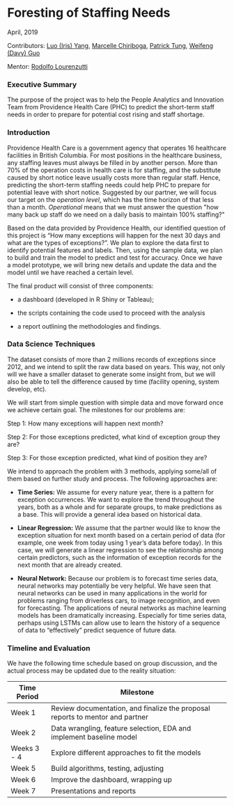 # Foresting of Staffing Needs


April, 2019                               


Contributors: [Luo (Iris) Yang](https://github.com/lyiris22), [Marcelle Chiriboga](https://github.com/mchiriboga), [Patrick Tung](https://github.com/tungpatrick), [Weifeng (Davy) Guo](https://github.com/DavyGuo)

Mentor: [Rodolfo Lourenzutti](https://github.com/Lourenzutti)


### Executive Summary

The purpose of the project was to help the People Analytics and Innovation Team from Providence Health Care (PHC) to predict the short-term staff needs in order to prepare for potential cost rising and staff shortage.


### Introduction

Providence Health Care is a government agency that operates 16 healthcare facilities in British Columbia. For most positions in the healthcare business, any staffing leaves must always be filled in by another person. More than 70% of the operation costs in health care is for staffing, and the substitute caused by short notice leave usually costs more than regular staff. Hence, predicting the short-term staffing needs could help PHC to prepare for potential leave with short notice. Suggested by our partner, we will focus our target on the *operation level*, which has the time horizon of that less than a month. *Operational* means that we must answer the question "how many back up staff do we need on a daily basis to maintain 100% staffing?"

Based on the data provided by Providence Health, our identified question of this project is “How many exceptions will happen for the next 30 days and what are the types of exceptions?”. We plan to explore the data first to identify potential features and labels. Then, using the sample data, we plan to build and train the model to predict and test for accuracy. Once we have a model prototype, we will bring new details and update the data and the model until we have reached a certain level.

The final product will consist of three components:

- a dashboard (developed in R Shiny or Tableau);

- the scripts containing the code used to proceed with the analysis

- a report outlining the methodologies and findings.


### Data Science Techniques

The dataset consists of more than 2 millions records of exceptions since 2012, and we intend to split the raw data based on years. This way, not only will we have a smaller dataset to generate some insight from, but we will also be able to tell the difference caused by time (facility opening, system develop, etc).  

We will start from simple question with simple data and move forward once we achieve certain goal. The milestones for our problems are:

Step 1: How many exceptions will happen next month?

Step 2: For those exceptions predicted, what kind of exception group they are?

Step 3: For those exception predicted, what kind of position they are?


We intend to approach the problem with 3 methods, applying some/all of them based on further study and process. The following approaches are:

- **Time Series:** We assume for every nature year, there is a pattern for exception occurrences. We want to explore the trend throughout the years, both as a whole and for separate groups, to make predictions as a base. This will provide a general idea based on historical data.

- **Linear Regression:** We assume that the partner would like to know the exception situation for next month based on a certain period of data (for example, one week from today using 1 year’s data before today). In this case, we will generate a linear regression to see the relationship among certain predictors, such as the information of exception records for the next month that are already created.

- **Neural Network:** Because our problem is to forecast time series data, neural networks may potentially be very helpful. We have seen that neural networks can be used in many applications in the world for problems ranging from driverless cars, to image recognition, and even for forecasting. The applications of neural networks as machine learning models has been dramatically increasing. Especially for time series data, perhaps using LSTMs can allow use to learn the history of a sequence of data to “effectively” predict sequence of future data.


### Timeline and Evaluation

We have the following time schedule based on group discussion, and the actual process may be updated due to the reality situation:

| Time Period | Milestone |
|-----------------|-------------|
| Week 1 | Review documentation, and finalize the proposal reports to mentor and partner |
| Week 2 | Data wrangling, feature selection, EDA and implement baseline model |
| Weeks 3 - 4 | Explore different approaches to fit the models |
| Week 5 | Build algorithms, testing, adjusting |
| Week 6 | Improve the dashboard, wrapping up |
| Week 7 | Presentations and reports |
